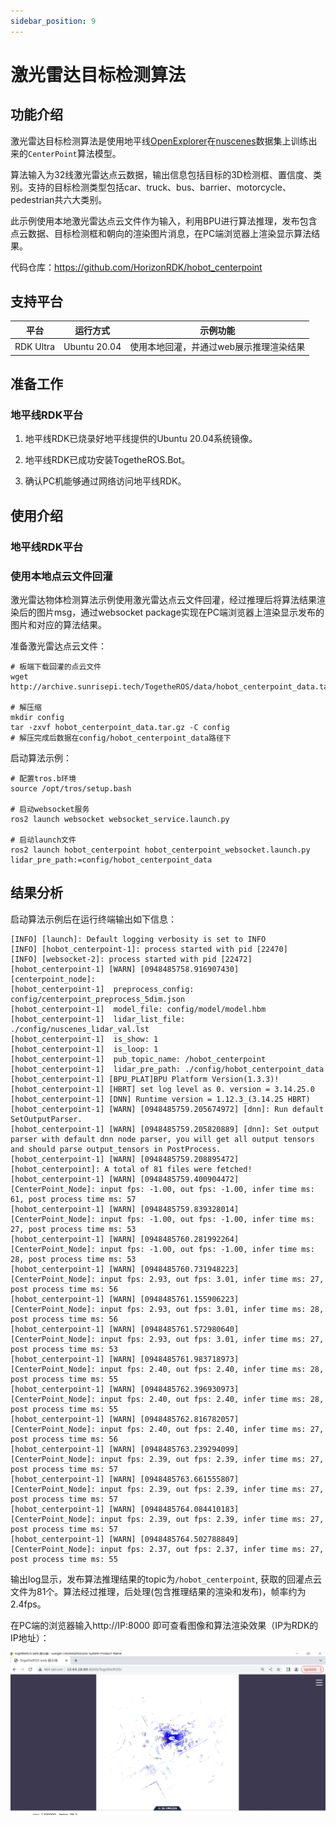 ```yaml
---
sidebar_position: 9
---
```

# 激光雷达目标检测算法

## 功能介绍

激光雷达目标检测算法是使用地平线[OpenExplorer](https://developer.horizon.cc/api/v1/fileData/horizon_j5_open_explorer_cn_doc/hat/source/examples/centerpoint.html)在[nuscenes](https://www.nuscenes.org/nuscenes)数据集上训练出来的`CenterPoint`算法模型。

算法输入为32线激光雷达点云数据，输出信息包括目标的3D检测框、置信度、类别。支持的目标检测类型包括car、truck、bus、barrier、motorcycle、pedestrian共六大类别。

此示例使用本地激光雷达点云文件作为输入，利用BPU进行算法推理，发布包含点云数据、目标检测框和朝向的渲染图片消息，在PC端浏览器上渲染显示算法结果。

代码仓库：<https://github.com/HorizonRDK/hobot_centerpoint>

## 支持平台

| 平台      | 运行方式     | 示例功能                                |
| --------- | ------------ | --------------------------------------- |
| RDK Ultra | Ubuntu 20.04 | 使用本地回灌，并通过web展示推理渲染结果 |

## 准备工作

### 地平线RDK平台

1. 地平线RDK已烧录好地平线提供的Ubuntu 20.04系统镜像。

2. 地平线RDK已成功安装TogetheROS.Bot。

3. 确认PC机能够通过网络访问地平线RDK。

## 使用介绍

### 地平线RDK平台

### 使用本地点云文件回灌

激光雷达物体检测算法示例使用激光雷达点云文件回灌，经过推理后将算法结果渲染后的图片msg，通过websocket package实现在PC端浏览器上渲染显示发布的图片和对应的算法结果。

准备激光雷达点云文件：

```shell
# 板端下载回灌的点云文件
wget http://archive.sunrisepi.tech/TogetheROS/data/hobot_centerpoint_data.tar.gz

# 解压缩
mkdir config
tar -zxvf hobot_centerpoint_data.tar.gz -C config
# 解压完成后数据在config/hobot_centerpoint_data路径下
```

启动算法示例：

```shell
# 配置tros.b环境
source /opt/tros/setup.bash

# 启动websocket服务
ros2 launch websocket websocket_service.launch.py

# 启动launch文件
ros2 launch hobot_centerpoint hobot_centerpoint_websocket.launch.py lidar_pre_path:=config/hobot_centerpoint_data
```

## 结果分析

启动算法示例后在运行终端输出如下信息：

```text
[INFO] [launch]: Default logging verbosity is set to INFO
[INFO] [hobot_centerpoint-1]: process started with pid [22470]
[INFO] [websocket-2]: process started with pid [22472]
[hobot_centerpoint-1] [WARN] [0948485758.916907430] [centerpoint_node]:
[hobot_centerpoint-1]  preprocess_config: config/centerpoint_preprocess_5dim.json
[hobot_centerpoint-1]  model_file: config/model/model.hbm
[hobot_centerpoint-1]  lidar_list_file: ./config/nuscenes_lidar_val.lst
[hobot_centerpoint-1]  is_show: 1
[hobot_centerpoint-1]  is_loop: 1
[hobot_centerpoint-1]  pub_topic_name: /hobot_centerpoint
[hobot_centerpoint-1]  lidar_pre_path: ./config/hobot_centerpoint_data
[hobot_centerpoint-1] [BPU_PLAT]BPU Platform Version(1.3.3)!
[hobot_centerpoint-1] [HBRT] set log level as 0. version = 3.14.25.0
[hobot_centerpoint-1] [DNN] Runtime version = 1.12.3_(3.14.25 HBRT)
[hobot_centerpoint-1] [WARN] [0948485759.205674972] [dnn]: Run default SetOutputParser.
[hobot_centerpoint-1] [WARN] [0948485759.205820889] [dnn]: Set output parser with default dnn node parser, you will get all output tensors and should parse output_tensors in PostProcess.
[hobot_centerpoint-1] [WARN] [0948485759.208895472] [hobot_centerpoint]: A total of 81 files were fetched!
[hobot_centerpoint-1] [WARN] [0948485759.400904472] [CenterPoint_Node]: input fps: -1.00, out fps: -1.00, infer time ms: 61, post process time ms: 57
[hobot_centerpoint-1] [WARN] [0948485759.839328014] [CenterPoint_Node]: input fps: -1.00, out fps: -1.00, infer time ms: 27, post process time ms: 53
[hobot_centerpoint-1] [WARN] [0948485760.281992264] [CenterPoint_Node]: input fps: -1.00, out fps: -1.00, infer time ms: 28, post process time ms: 53
[hobot_centerpoint-1] [WARN] [0948485760.731948223] [CenterPoint_Node]: input fps: 2.93, out fps: 3.01, infer time ms: 27, post process time ms: 56
[hobot_centerpoint-1] [WARN] [0948485761.155906223] [CenterPoint_Node]: input fps: 2.93, out fps: 3.01, infer time ms: 28, post process time ms: 56
[hobot_centerpoint-1] [WARN] [0948485761.572980640] [CenterPoint_Node]: input fps: 2.93, out fps: 3.01, infer time ms: 27, post process time ms: 53
[hobot_centerpoint-1] [WARN] [0948485761.983718973] [CenterPoint_Node]: input fps: 2.40, out fps: 2.40, infer time ms: 28, post process time ms: 55
[hobot_centerpoint-1] [WARN] [0948485762.396930973] [CenterPoint_Node]: input fps: 2.40, out fps: 2.40, infer time ms: 28, post process time ms: 55
[hobot_centerpoint-1] [WARN] [0948485762.816782057] [CenterPoint_Node]: input fps: 2.40, out fps: 2.40, infer time ms: 27, post process time ms: 56
[hobot_centerpoint-1] [WARN] [0948485763.239294099] [CenterPoint_Node]: input fps: 2.39, out fps: 2.39, infer time ms: 27, post process time ms: 57
[hobot_centerpoint-1] [WARN] [0948485763.661555807] [CenterPoint_Node]: input fps: 2.39, out fps: 2.39, infer time ms: 27, post process time ms: 57
[hobot_centerpoint-1] [WARN] [0948485764.084410183] [CenterPoint_Node]: input fps: 2.39, out fps: 2.39, infer time ms: 27, post process time ms: 57
[hobot_centerpoint-1] [WARN] [0948485764.502788849] [CenterPoint_Node]: input fps: 2.37, out fps: 2.37, infer time ms: 27, post process time ms: 55
```

输出log显示，发布算法推理结果的topic为`/hobot_centerpoint`, 获取的回灌点云文件为81个。算法经过推理，后处理(包含推理结果的渲染和发布)，帧率约为2.4fps。

在PC端的浏览器输入http://IP:8000 即可查看图像和算法渲染效果（IP为RDK的IP地址）：

![](./image/box_adv/render_centerpoint_det.jpg)
